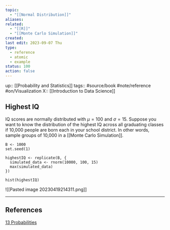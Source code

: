 ```yaml
---
topic:
  - "[[Normal Distribution]]"
aliases: 
related:
  - "[[R]]"
  - "[[Monte Carlo Simulation]]"
created: 
last edit: 2023-09-07 Thu
type:
  - reference
  - atomic
  - example
status: 100
action: false
---
```

up:: [[Probability and Statistics]]
tags:: #source/book #note/reference #on/Visualization 
X::  [[Introduction to Data Science]]

## Highest IQ

IQ scores are normally distributed with $\mu = 100$ and $\sigma = 15$. Suppose you want to know the distribution of the highest IQ across all graduating classes if 10,000 people are born each in your school district. In other words, sample groups of 10,000 in a [[Monte Carlo Simulation]].

```
B <- 1000
set.seed(1)

highestIQ <- replicate(B, {
  simulated_data <- rnorm(10000, 100, 15)
  max(simulated_data)
})

hist(highestIQ)
```

![[Pasted image 20230419214311.png]]

---
## References

[13 Probabilities](https://biscotty666.github.io/Data-Science-R-PH125x/docs/Pt13.html#exercises-1)